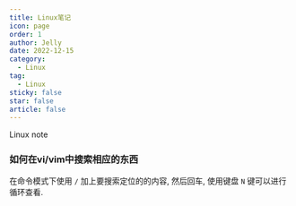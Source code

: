 ```yaml
---
title: Linux笔记
icon: page
order: 1
author: Jelly
date: 2022-12-15
category:
  - Linux
tag:
  - Linux
sticky: false
star: false
article: false
---
```


Linux note

<!-- more -->

### 如何在vi/vim中搜索相应的东西
在命令模式下使用 `/` 加上要搜索定位的的内容, 然后回车, 使用键盘 `N` 键可以进行循环查看.